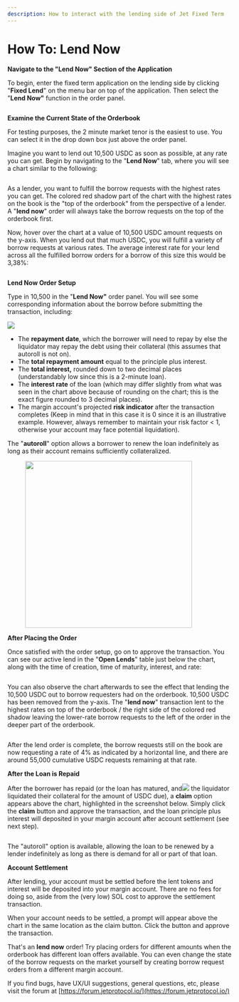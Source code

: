 ```yaml
---
description: How to interact with the lending side of Jet Fixed Term
---
```


# How To: Lend Now

**Navigate to the "Lend Now" Section of the Application**

To begin, enter the fixed term application on the lending side by clicking "**Fixed Lend**" on the menu bar on top of the application. Then select the "**Lend Now"** function in the order panel.

<figure><img src="../../../.gitbook/assets/Fixed Lend - Lend now.png" alt=""><figcaption></figcaption></figure>

**Examine the Current State of the Orderbook**

For testing purposes, the 2 minute market tenor is the easiest to use. You can select it in the drop down box just above the order panel.

Imagine you want to lend out 10,500 USDC as soon as possible, at any rate you can get. Begin by navigating to the "**Lend Now**" tab, where you will see a chart similar to the following:

<figure><img src="../../../.gitbook/assets/Captura de pantalla 2023-07-11 a la(s) 18.22.56.png" alt=""><figcaption></figcaption></figure>

As a lender, you want to fulfill the borrow requests with the highest rates you can get. The colored red shadow part of the chart with the highest rates on the book is the "top of the orderbook" from the perspective of a lender. A "**lend now**" order will always take the borrow requests on the top of the orderbook first.

Now, hover over the chart at a value of 10,500 USDC amount requests on the y-axis. When you lend out that much USDC, you will fulfill a variety of borrow requests at various rates. The average interest rate for your lend across all the fulfilled borrow orders for a borrow of this size this would be 3,38%:

<figure><img src="../../../.gitbook/assets/Captura de pantalla 2023-07-11 a la(s) 18.23.14.png" alt=""><figcaption></figcaption></figure>

**Lend Now Order Setup**

Type in 10,500 in the "**Lend Now"** order panel. You will see some corresponding information about the borrow before submitting the transaction, including:

![](<../../../.gitbook/assets/Captura de pantalla 2023-07-11 a la(s) 18.24.15.png>)

* The **repayment date**, which the borrower will need to repay by else the liquidator may repay the debt using their collateral (this assumes that autoroll is not on).
* The **total repayment amount** equal to the principle plus interest.
* The **total interest,** rounded down to two decimal places (understandably low since this is a 2-minute loan).
* The **interest rate** of the loan (which may differ slightly from what was seen in the chart above because of rounding on the chart; this is the exact figure rounded to 3 decimal places).
* The margin account's projected **risk indicator** after the transaction completes (Keep in mind that in this case it is 0 since it is an illustrative example. However, always remember to maintain your risk factor < 1, otherwise your account may face potential liquidation).

The "**autoroll**" option allows a borrower to renew the loan indefinitely as long as their account remains sufficiently collateralized.

<figure><img src="../../../.gitbook/assets/image.png" alt="" width="375"><figcaption></figcaption></figure>



**After Placing the Order**

Once satisfied with the order setup, go on to approve the transaction. You can see our active lend in the "**Open Lends**" table just below the chart, along with the time of creation, time of maturity,  interest, and rate:&#x20;

<figure><img src="../../../.gitbook/assets/Captura de pantalla 2023-07-11 a la(s) 18.26.48.png" alt=""><figcaption></figcaption></figure>

You can also observe the chart afterwards to see the effect that lending the 10,500 USDC out to borrow requesters had on the orderbook. 10,500 USDC has been removed from the y-axis. The "**lend now**" transaction lent to the highest rates on top of the orderbook / the right side of the colored red shadow leaving the lower-rate borrow requests to the left of the order in the deeper part of the orderbook.

<figure><img src="../../../.gitbook/assets/Captura de pantalla 2023-07-11 a la(s) 18.30.52.png" alt=""><figcaption></figcaption></figure>

After the lend order is complete, the borrow requests still on the book are now requesting a rate of 4% as indicated by a horizontal line, and there are around 55,000 cumulative USDC requests remaining at that rate.

**After the Loan is Repaid**

After the borrower has repaid (or the loan has matured, and![](<../../../.gitbook/assets/Captura de pantalla 2023-07-11 a la(s) 19.33.44.png>) the liquidator liquidated their collateral for the amount of USDC due), a **claim** option appears above the chart, highlighted in the screenshot below. Simply click the **claim** button and approve the transaction, and the loan principle plus interest will deposited in your margin account after account settlement (see next step).

<figure><img src="../../../.gitbook/assets/Captura de pantalla 2023-07-11 a la(s) 18.43.02.png" alt=""><figcaption></figcaption></figure>

The "autoroll" option is available, allowing the loan to be renewed by a lender indefinitely as long as there is demand for all or part of that loan.

**Account Settlement**

After lending, your account must be settled before the lent tokens and interest will be deposited into your margin account. There are no fees for doing so, aside from the (very low) SOL cost to approve the settlement transaction.

When your account needs to be settled, a prompt will appear above the chart in the same location as the claim button. Click the button and approve the transaction.



That's an **lend now** order! Try placing orders for different amounts when the orderbook has different loan offers available. You can even change the state of the borrow requests on the market yourself by creating borrow request orders from a different margin account.

If you find bugs, have UX/UI suggestions, general questions, etc, please visit the forum at [https://forum.jetprotocol.io/](https://forum.jetprotocol.io/)
